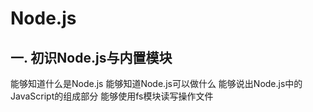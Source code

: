 # Node.js

## 一. 初识Node.js与内置模块

能够知道什么是Node.js
能够知道Node.js可以做什么
能够说出Node.js中的JavaScript的组成部分
能够使用fs模块读写操作文件
